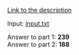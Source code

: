 [Link to the description](https://adventofcode.com/2020/day/4)

Input: [input.txt](./input.txt)

Answer to part 1: **239**  
Answer to part 2: **188**

